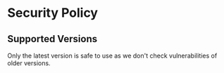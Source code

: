 # Security Policy

## Supported Versions

Only the latest version is safe to use as we don't check vulnerabilities of older versions.
